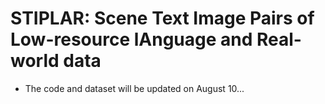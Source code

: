 # STIPLAR: Scene Text Image Pairs of Low-resource lAnguage and Real-world data

- The code and dataset will be updated on August 10...

